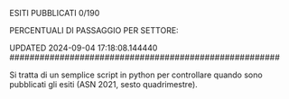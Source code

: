 ESITI PUBBLICATI 0/190 

PERCENTUALI DI PASSAGGIO PER SETTORE:

UPDATED 2024-09-04 17:18:08.144440
###################################################### 

Si tratta di un semplice script in python per controllare quando sono pubblicati gli esiti (ASN 2021, sesto quadrimestre).

